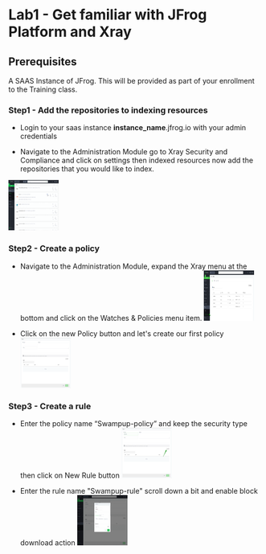 # Lab1 - Get familiar with JFrog Platform and Xray

## Prerequisites
A SAAS Instance of JFrog. This will be provided as part of your enrollment to the Training class.

### Step1 - Add the repositories to indexing resources

- Login to your saas instance **instance_name**.jfrog.io with  your admin credentials

- Navigate to the Administration Module go to Xray Security and Compliance and click on settings then indexed resources now add the repositories that you would like to index.
 
 <img src="/SU-201-Intro-to-JFrog-Xray/Lab1/images/8.gif" alt="Watches & Policies tab" style="height: 100px; width:100px;"/>

### Step2 - Create a policy 

- Navigate to the Administration Module, expand the Xray menu at the bottom and click on the Watches & Policies menu item.
  <img src="/SU-201-Intro-to-JFrog-Xray/Lab1/images/1.png" alt="Watches & Policies tab" style="height: 100px; width:100px;"/>
  
- Click on the new Policy button and let's create our first policy
  <img src="/SU-201-Intro-to-JFrog-Xray/Lab1/images/2.png" alt="New Policy" style="height: 100px; width:100px;"/>

### Step3 - Create a rule

- Enter the policy name “Swampup-policy” and keep the security type then click on New Rule button
  <img src="/SU-201-Intro-to-JFrog-Xray/Lab1/images/3.png" alt="New rule" style="height: 100px; width:100px;"/>

- Enter the rule name "Swampup-rule" scroll down a bit and enable block download action
  <img src="/SU-201-Intro-to-JFrog-Xray/Lab1/images/4.gif" alt="Rule configuration" style="height: 100px; width:100px;"/>


